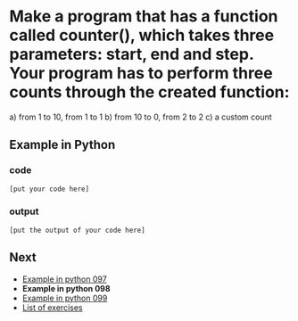 # Make a program that has a function called counter(), which takes three parameters: start, end and step. Your program has to perform three counts through the created function:

a) from 1 to 10, from 1 to 1
b) from 10 to 0, from 2 to 2
c) a custom count

## Example in Python

### code

``` python
[put your code here]
```

### output

```
[put the output of your code here]
```

## Next

- [Example in python 097](../../097/python)
- **Example in python 098**
- [Example in python 099](../../099/python)
- [List of exercises](../..)
